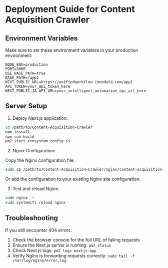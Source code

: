 # Deployment Guide for Content Acquisition Crawler

## Environment Variables

Make sure to set these environment variables in your production environment:

```
NODE_ENV=production
PORT=3000
USE_BASE_PATH=true
BASE_PATH=/app1
NEXT_PUBLIC_URL=https://unifiedworkflow.innodata.com/app1
API_TOKEN=your_api_token_here
NEXT_PUBLIC_IA_API_URL=your_intelligent_automation_api_url_here
```

## Server Setup

1. Deploy Next.js application:

```bash
cd /path/to/Content-Acquisition-Crawler
npm install
npm run build
pm2 start ecosystem.config.js
```

2. Nginx Configuration:

Copy the Nginx configuration file:

```bash
sudo cp /path/to/Content-Acquisition-Crawler/nginx/content-acquisition-crawler.conf /etc/nginx/conf.d/
```

Or add the configuration to your existing Nginx site configuration.

3. Test and reload Nginx:

```bash
sudo nginx -t
sudo systemctl reload nginx
```

## Troubleshooting

If you still encounter 404 errors:

1. Check the browser console for the full URL of failing requests
2. Ensure the Next.js server is running: `pm2 status`
3. Check Next.js logs: `pm2 logs nextjs-app`
4. Verify Nginx is forwarding requests correctly: `sudo tail -f /var/log/nginx/error.log`
